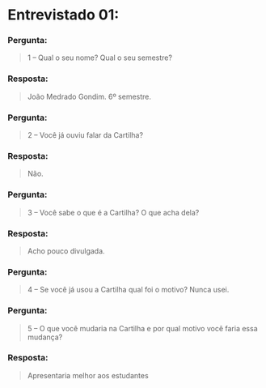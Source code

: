 # Entrevistado 01:

### Pergunta:
> 1 – Qual o seu nome? Qual o seu semestre? 

### Resposta:
> João Medrado Gondim. 6º semestre.

### Pergunta:
> 2 – Você já ouviu falar da Cartilha?

### Resposta:
> Não.

### Pergunta:
> 3 – Você sabe o que é a Cartilha? O que acha dela? 

### Resposta:
> Acho pouco divulgada.

### Pergunta:
> 4 – Se você já usou a Cartilha qual foi o motivo? 
Nunca usei.

### Pergunta:
> 5 – O que você mudaria na Cartilha e por qual motivo você faria essa mudança? 

### Resposta:
> Apresentaria melhor aos estudantes
